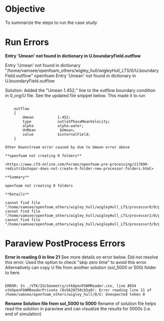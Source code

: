 # Objective

To summarize the steps to run the case study

# Run Errors

**Entry 'Umean' not found in dictionary in U.boundaryField.outflow**

Entry 'Umean' not found in dictionary "/home/vamsee/openfoam_others/wigley_hull/wigleyHull_LTS/0/U.boundaryField.outflow"
openfoam Entry 'Umean' not found in dictionary in U.boundaryField.outflow

Solution:
Added the "Umean           1.452;" line to the outflow boundary condition in 0_org/U file. See the updated file snippet below. This made it to run

<code>
    outflow
    {
        Umean           1.452;
        type            outletPhaseMeanVelocity;
        alpha           alpha.water;
        UnMean           $Umean;
        value           $internalField;
    }
</code>

    Other Downstream error caused by due to Umean error above

    **openfoam not creating 0 folders**

    <https://www.cfd-online.com/Forums/openfoam-pre-processing/217890-redistributepar-does-not-create-0-folder-new-processor-folders.html>

    **Summary**

    openfoam not creating 0 folders

    **Details**

    cannot find file "/home/vamsee/openfoam_others/wigley_hull/wigleyHull_LTS/processor0/0/p_rgh"
    cannot find file "/home/vamsee/openfoam_others/wigley_hull/wigleyHull_LTS/processor2/0/p_rgh"
    cannot find file "/home/vamsee/openfoam_others/wigley_hull/wigleyHull_LTS/processor3/0/p_rgh"

# Paraview PostProcess Errors

**Error in reading 0 in line 21**
See more details on error below. Did not resolve this error. Used the option to check "skip zero time" to avoid this error.
Alternatively can copy U file from another solution (sol_5000 or 500) folder to here.

<code>
ERROR: In ./VTK/IO/Geometry/vtkOpenFOAMReader.cxx, line 8654
vtkOpenFOAMReaderPrivate (0x5620750cb5a0): Error reading line 21 of /home/vamsee/openfoam_others/wigley_hull/0/U: Unexpected token 0
</code>

**Rename Solution file from sol_5000 to 5000**
Rename of solution file helps read the solution in paraview and can visualize the results for 5000s (i.e. end of simulation)
